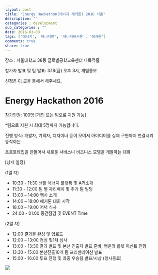 ```yaml
---
layout: post
title: "Energy Hackathon(에너지 해커톤) 2016 서울"
description: ""
categories : development
sub_categories : ""
date: 2016-03-08
tags: ['에너지', '에너지란', '에너지해커톤', '해커톤']
comments: true
share: true
---
```



장소 : 서울대학교 38동 글로벌공학교육센터 다목적홀

참가자 발표 및 팀 발표: 3.18(금) 오후 3시, 개별통보

신청은 [이 곳](https://docs.google.com/forms/d/1Iz_D-Ckx3bC1Viyz_MbMsSDBYgCLNfyzBnAr6OBq8zA/viewform?c=0&w=1)을 통해서 해주세요.


# Energy Hackathon 2016

  

참가인원: 100명 [개인 또는 팀으로 지원 가능]

*팀으로 지원 시 최대 5명까지 가능합니다.

  

진행 방식: 개발자, 기획자, 디자이너 등이 모여서 아이디어를 실제 구현까지 연결시켜 동작하는

프로토타입을 만들어서 새로운 서비스나 비즈니스 모델을 개발하는 대회

  

[상세 일정]

  

(1일 차)

  * 10:30 - 11:30 생활 에너지 플랫폼 및 API소개
  * 11:30 - 12:00 팀 별 자리배치 및 추가 팀 빌딩
  * 13:00 – 14:00 행사 소개
  * 14:00 – 18:00 해커톤 대회 시작
  * 18:00 – 19:00 저녁 식사
  * 24:00 - 01:00 중간점검 및 EVENT Time

  

(2일 차)

  * 12:00 결과물 완성 및 업로드
  * 12:00 – 13:00 점심 및1차 심사
  * 13:00 - 13:30 결과 발표 및 본선 진출자 발표 준비, 행운의 롤렛 이벤트 진행
  * 13:30 - 15:00 본선진출10개 팀 프리젠테이션 발표
  * 15:00 - 16:00 투표 진행 및 최종 우승팀 발표/시상 (행사종료)

![](/assets/images/posts/512/2752B63D56DE8501161B43.PNG)

  

  

  


